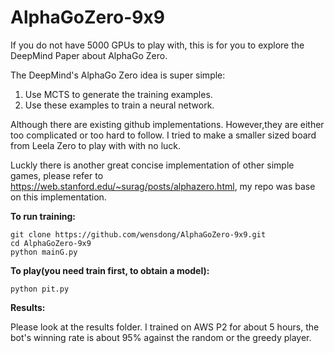 # AlphaGoZero-9x9

If you do not have 5000 GPUs to play with, this is for you to explore the DeepMind Paper about AlphaGo Zero.

The DeepMind's AlphaGo Zero idea is super simple:

1. Use MCTS to generate the training examples.
2. Use these examples to train a neural network.

Although there are existing github implementations. However,they are either too complicated or too hard to follow. I tried to make a smaller sized board from Leela Zero to play with with no luck.

Luckly there is another great concise implementation of other simple games, please refer to https://web.stanford.edu/~surag/posts/alphazero.html,
my repo was base on this implementation.

**To run training:**
```
git clone https://github.com/wensdong/AlphaGoZero-9x9.git
cd AlphaGoZero-9x9
python mainG.py
```
**To play(you need train first, to obtain a model):**
```
python pit.py
```
**Results:**

Please look at the results folder. I trained on AWS P2 for about 5 hours, the bot's winning rate is about 95% against the random or the greedy player.
